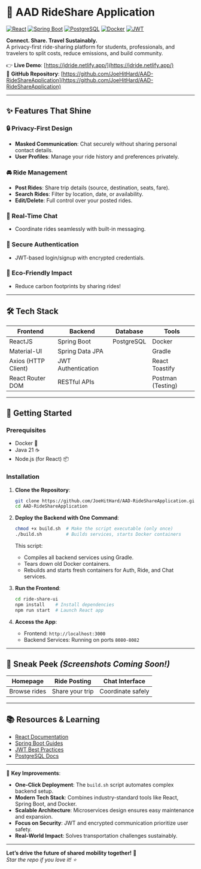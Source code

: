 # 🚗 AAD RideShare Application 

[![React](https://img.shields.io/badge/React-18.2.0-%2361DAFB?logo=react)](https://reactjs.org/)
[![Spring Boot](https://img.shields.io/badge/Spring%20Boot-3.1.5-%236DB33F?logo=spring)](https://spring.io/projects/spring-boot)
[![PostgreSQL](https://img.shields.io/badge/PostgreSQL-16.0-%23316192?logo=postgresql)](https://www.postgresql.org/)
[![Docker](https://img.shields.io/badge/Docker-24.0.7-%232496ED?logo=docker)](https://www.docker.com/)
[![JWT](https://img.shields.io/badge/JWT-Auth-%23000000?logo=jsonwebtokens)](https://jwt.io/)

**Connect. Share. Travel Sustainably.**  
A privacy-first ride-sharing platform for students, professionals, and travelers to split costs, reduce emissions, and build community.  

👉 **Live Demo**: [https://jdride.netlify.app/](https://jdride.netlify.app/)  
🔗 **GitHub Repository**: [https://github.com/JoeHitHard/AAD-RideShareApplication](https://github.com/JoeHitHard/AAD-RideShareApplication)

---

## ✨ Features That Shine

### 🔒 Privacy-First Design
- **Masked Communication**: Chat securely without sharing personal contact details.
- **User Profiles**: Manage your ride history and preferences privately.

### 🚘 Ride Management
- **Post Rides**: Share trip details (source, destination, seats, fare).
- **Search Rides**: Filter by location, date, or availability.
- **Edit/Delete**: Full control over your posted rides.

### 💬 Real-Time Chat
- Coordinate rides seamlessly with built-in messaging.

### 🔐 Secure Authentication
- JWT-based login/signup with encrypted credentials.

### 🌱 Eco-Friendly Impact
- Reduce carbon footprints by sharing rides!

---

## 🛠️ Tech Stack

| **Frontend**       | **Backend**              | **Database**   | **Tools**          |
|---------------------|--------------------------|----------------|--------------------|
| ReactJS             | Spring Boot              | PostgreSQL     | Docker             |
| Material-UI         | Spring Data JPA          |                | Gradle             |
| Axios (HTTP Client) | JWT Authentication       |                | React Toastify     |
| React Router DOM    | RESTful APIs             |                | Postman (Testing)  |

---

## 🚀 Getting Started

### Prerequisites
- Docker 🐳
- Java 21 ☕
- Node.js (for React) 📦

### Installation

1. **Clone the Repository**:
   ```bash
   git clone https://github.com/JoeHitHard/AAD-RideShareApplication.git
   cd AAD-RideShareApplication

2. **Deploy the Backend with One Command**:
   ```bash
   chmod +x build.sh  # Make the script executable (only once)
   ./build.sh         # Builds services, starts Docker containers
   ```
   This script:
   - Compiles all backend services using Gradle.
   - Tears down old Docker containers.
   - Rebuilds and starts fresh containers for Auth, Ride, and Chat services.

3. **Run the Frontend**:
   ```bash
   cd ride-share-ui
   npm install    # Install dependencies
   npm run start  # Launch React app
   ```

4. **Access the App**:
   - Frontend: `http://localhost:3000`
   - Backend Services: Running on ports `8080-8082`

---

## 📸 Sneak Peek *(Screenshots Coming Soon!)*

| **Homepage** | **Ride Posting** | **Chat Interface** |
|--------------|-------------------|--------------------|
| Browse rides | Share your trip   | Coordinate safely  |

---

## 📚 Resources & Learning
- [React Documentation](https://reactjs.org/)
- [Spring Boot Guides](https://spring.io/projects/spring-boot)
- [JWT Best Practices](https://jwt.io/introduction)
- [PostgreSQL Docs](https://www.postgresql.org/docs/)

---

🌟 **Key Improvements**:
- **One-Click Deployment**: The `build.sh` script automates complex backend setup.
- **Modern Tech Stack**: Combines industry-standard tools like React, Spring Boot, and Docker.
- **Scalable Architecture**: Microservices design ensures easy maintenance and expansion.
- **Focus on Security**: JWT and encrypted communication prioritize user safety.
- **Real-World Impact**: Solves transportation challenges sustainably.

---

**Let’s drive the future of shared mobility together!** 🚀  
*Star the repo if you love it! ⭐*
